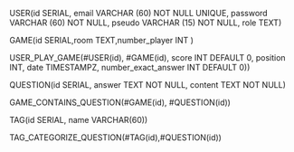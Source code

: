 USER(id SERIAL, email VARCHAR (60) NOT NULL UNIQUE, password VARCHAR (60) NOT NULL, pseudo VARCHAR (15) NOT NULL, role TEXT)

GAME(id SERIAL,room TEXT,number_player INT )

USER_PLAY_GAME(#USER(id), #GAME(id), score INT DEFAULT 0, position INT, date TIMESTAMPZ, number_exact_answer INT DEFAULT 0))

QUESTION(id SERIAL, answer TEXT NOT NULL, content TEXT NOT NULL)

GAME_CONTAINS_QUESTION(#GAME(id), #QUESTION(id))

TAG(id SERIAL, name VARCHAR(60))

TAG_CATEGORIZE_QUESTION(#TAG(id),#QUESTION(id))